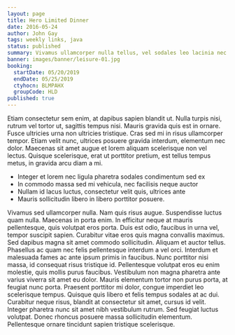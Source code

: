 ```yaml
---
layout: page
title: Hero Limited Dinner
date: 2016-05-24
author: John Gay
tags: weekly links, java
status: published
summary: Vivamus ullamcorper nulla tellus, vel sodales leo lacinia nec.
banner: images/banner/leisure-01.jpg
booking:
  startDate: 05/20/2019
  endDate: 05/25/2019
  ctyhocn: BLMPAHX
  groupCode: HLD
published: true
---
```

Etiam consectetur sem enim, at dapibus sapien blandit ut. Nulla turpis nisi, rutrum vel tortor ut, sagittis tempus nisi. Mauris gravida quis est in ornare. Fusce ultricies urna non ultricies tristique. Cras sed mi in risus ullamcorper tempor. Etiam velit nunc, ultrices posuere gravida interdum, elementum nec dolor. Maecenas sit amet augue et lorem aliquam scelerisque non vel lectus. Quisque scelerisque, erat ut porttitor pretium, est tellus tempus metus, in gravida arcu diam a mi.

* Integer et lorem nec ligula pharetra sodales condimentum sed ex
* In commodo massa sed mi vehicula, nec facilisis neque auctor
* Nullam id lacus luctus, consectetur velit quis, ultrices ante
* Mauris sollicitudin libero in libero porttitor posuere.

Vivamus sed ullamcorper nulla. Nam quis risus augue. Suspendisse luctus quam nulla. Maecenas in porta enim. In efficitur neque at mauris pellentesque, quis volutpat eros porta. Duis est odio, faucibus in urna vel, tempor suscipit sapien. Curabitur vitae eros quis magna convallis maximus. Sed dapibus magna sit amet commodo sollicitudin. Aliquam et auctor tellus. Phasellus ac quam nec felis pellentesque interdum a vel orci. Interdum et malesuada fames ac ante ipsum primis in faucibus.
Nunc porttitor nisi massa, id consequat risus tristique id. Pellentesque volutpat eros eu enim molestie, quis mollis purus faucibus. Vestibulum non magna pharetra ante varius viverra sit amet eu dolor. Mauris elementum tortor non purus porta, at feugiat nunc porta. Praesent porttitor mi dolor, congue imperdiet leo scelerisque tempus. Quisque quis libero et felis tempus sodales at ac dui. Curabitur neque risus, blandit at consectetur sit amet, cursus id velit. Integer pharetra nunc sit amet nibh vestibulum rutrum. Sed feugiat luctus volutpat. Donec rhoncus posuere massa sollicitudin elementum. Pellentesque ornare tincidunt sapien tristique scelerisque.
